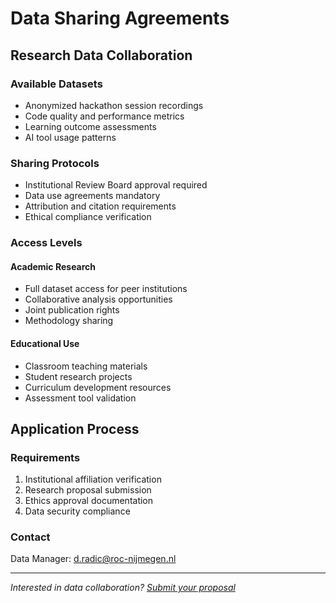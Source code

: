 # Data Sharing Agreements

## Research Data Collaboration

### Available Datasets
- Anonymized hackathon session recordings
- Code quality and performance metrics
- Learning outcome assessments
- AI tool usage patterns

### Sharing Protocols
- Institutional Review Board approval required
- Data use agreements mandatory
- Attribution and citation requirements
- Ethical compliance verification

### Access Levels

#### Academic Research
- Full dataset access for peer institutions
- Collaborative analysis opportunities
- Joint publication rights
- Methodology sharing

#### Educational Use
- Classroom teaching materials
- Student research projects
- Curriculum development resources
- Assessment tool validation

## Application Process

### Requirements
1. Institutional affiliation verification
2. Research proposal submission
3. Ethics approval documentation
4. Data security compliance

### Contact
Data Manager: d.radic@roc-nijmegen.nl

---

*Interested in data collaboration? [Submit your proposal](/docs/researchers/proposals)*